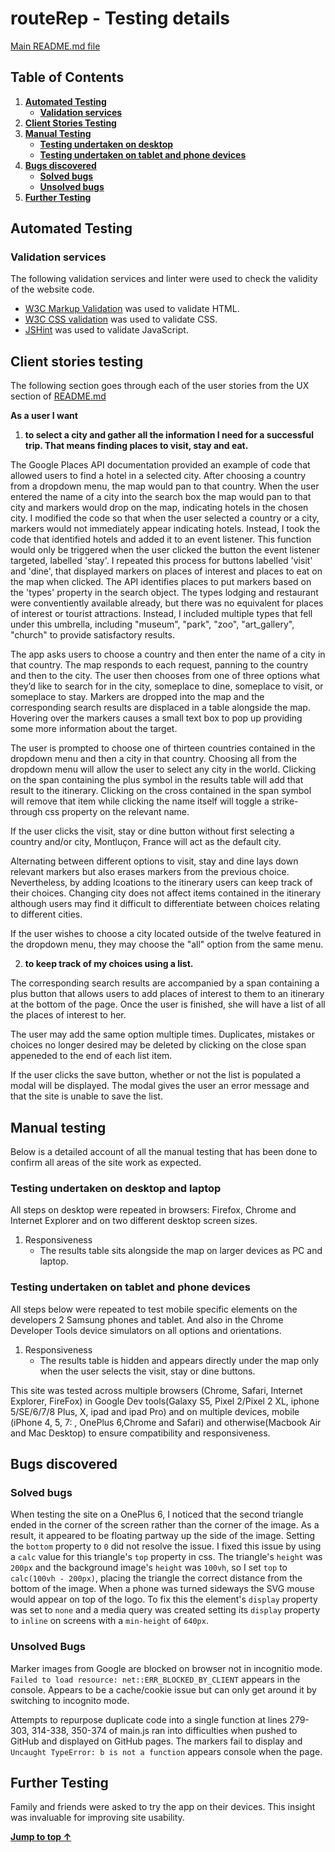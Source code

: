 # routeRep - Testing details

[Main README.md file](README.md)

## Table of Contents

1. [**Automated Testing**](#automated-testing)
    - [**Validation services**](#validation-services)
2. [**Client Stories Testing**](#client-stories-testing)
3. [**Manual Testing**](#manual-testing)
    - [**Testing undertaken on desktop**](#testing-undertaken-on-desktop)
    - [**Testing undertaken on tablet and phone devices**](#testing-undertaken-on-tablet-and-phone-devices)
4. [**Bugs discovered**](#bugs-discovered)
    - [**Solved bugs**](#solved-bugs)
    - [**Unsolved bugs**](#unsolved-bugs)
5. [**Further Testing**](#further-testing)

## Automated Testing

### Validation services
The following validation services and linter were used to check the validity of the website code.
- [W3C Markup Validation]( https://validator.w3.org/) was used to validate HTML.
- [W3C CSS validation](https://jigsaw.w3.org/css-validator/) was used to validate CSS.
- [JSHint](https://jshint.com/) was used to validate JavaScript.


## Client stories testing

The following section goes through each of the user stories from the UX section of [README.md](README.md)

**As a user I want**

1. **to select a city and gather all the information I need for a successful trip. That means finding places to visit, stay and eat.**
    
The Google Places API documentation provided an example of code that allowed users to find a hotel in a selected city. After choosing a country from a dropdown menu, the map would pan to that country. When the user entered the name of a city into the search box the map would pan to that city and markers would drop on the map, indicating hotels in the chosen city.
I modified the code so that when the user selected a country or a city, markers would not immediately appear indicating hotels. Instead, I took the code that identified hotels and added it to an event listener. This function would only be triggered when the user clicked the button the event listener targeted, labelled 'stay'. I repeated this process for buttons labelled 'visit' and 'dine', that
displayed markers on places of interest and places to eat on the map when clicked. The API identifies places to put markers based on the 'types' property in the search object. The types lodging and restaurant were conventiently available already, but there was no equivalent for places of interest or tourist attractions. Instead, I included multiple types that fell under this umbrella, including 
"museum", "park", "zoo", "art_gallery", "church" to provide satisfactory results.
 
 The app asks users to choose a country and then enter the name of a city in that country. The map responds to each request, panning to the country and then to the city. The user then chooses from one of three options what they’d like to search for in the city, someplace to dine, someplace to visit, or someplace to stay. Markers are dropped into the map and the corresponding search results are displaced in a table alongside the map. Hovering over the markers causes a small text box to pop up providing some more information about the target. 
 
The user is prompted to choose one of thirteen countries contained in the dropdown menu and then a city in that country. Choosing all from the dropdown menu will allow the user to select any city in the world. 
Clicking on the span containing the plus symbol in the results table will add that result to the itinerary. Clicking on the cross contained in the span symbol will remove that item while clicking the name itself will toggle a strike-through css property on the relevant name.

If the user clicks the visit, stay or dine button without first selecting a country and/or city, Montluçon, France will act as the default city.

Alternating between different options to visit, stay and dine lays down relevant markers but also erases markers from the previous choice. Nevertheless, by adding lcoations to the itinerary users can keep track of their choices.
Changing city does not affect items contained in the itinerary although users may find it difficult to differentiate between choices relating to different cities. 

If the user wishes to choose a city located outside of the twelve featured in the dropdown menu, they may choose the "all" option from the same menu.

2. **to keep track of my choices using a list.**

The corresponding search results are accompanied by a span containing a plus button that allows users to add places of interest to them to an itinerary at the bottom of the page. Once the user is finished, she will have a list of all the places of interest to her. 

The user may add the same option multiple times. Duplicates, mistakes or choices no longer desired may be deleted by clicking on the close span appeneded to the end of each list item.

If the user clicks the save button, whether or not the list is populated a modal will be displayed. The modal gives the user an error message and that the site is unable to save the list.

## Manual testing
Below is a detailed account of all the manual testing that has been done to confirm all areas of the site work as expected. 

### Testing undertaken on desktop and laptop

All steps on desktop were repeated in browsers: Firefox, Chrome and Internet Explorer and on two different desktop screen sizes.

1. Responsiveness
    - The results table sits alongside the map on larger devices as PC and laptop. 

### Testing undertaken on tablet and phone devices
All steps below were repeated to test mobile specific elements on the developers 2 Samsung phones and tablet. 
And also in the Chrome Developer Tools device simulators on all options and orientations.

1. Responsiveness
    - The results table is hidden and appears directly under the map only when the user selects the visit, stay or dine buttons.

This site was tested across multiple browsers (Chrome, Safari, Internet Explorer, FireFox) in Google Dev tools(Galaxy S5, Pixel 2/Pixel 2 XL, iphone 5/SE/6/7/8 Plus, X, ipad and ipad Pro) and on multiple devices, mobile (iPhone 4, 5, 7: , OnePlus 6,Chrome and Safari) and otherwise(Macbook Air and Mac Desktop) to ensure compatibility and responsiveness.

## Bugs discovered

### Solved bugs

When testing the site on a OnePlus 6, I noticed that the second triangle ended in the corner of the screen rather than the corner of the image. As a result, it appeared to be floating partway up the side of the image. Setting the ```bottom``` property to ```0``` did not resolve the issue.
I fixed this issue by using a ```calc``` value for this triangle's ```top``` property in css. The triangle's ```height``` was ```200px``` and the background image's ```height``` was ```100vh```, so I set ```top``` to ```calc(100vh - 200px)```, placing the triangle the correct distance from the bottom of the image. 
When a phone was turned sideways the SVG mouse would appear on top of the logo. To fix this the element's ```display``` property was set to ```none``` and a media query was created setting its ```display``` property to ```inline``` on screens with a ```min-height``` of ```640px```.

### Unsolved Bugs

Marker images from Google are blocked on browser not in incognitio mode. ```Failed to load resource: net::ERR_BLOCKED_BY_CLIENT``` appears in the console. Appears to be a cache/cookie issue but can only get around it by switching to incognito mode.

Attempts to repurpose duplicate code into a single function at lines 279-303, 314-338, 350-374 of main.js ran into difficulties when pushed to GitHub and displayed on GitHub pages. The markers fail to display and ```Uncaught TypeError: b is not a function``` appears console when the page.

## Further Testing

Family and friends were asked to try the app on their devices. This insight was invaluable for improving site usability. 

[**Jump to top &uarr;**](#table-of-contents)
